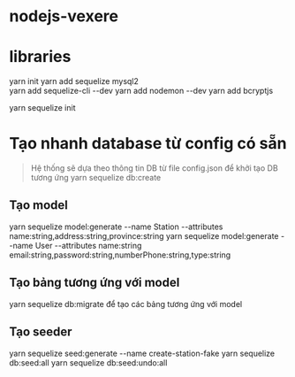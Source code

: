 # nodejs-vexere



# libraries
yarn init
yarn add sequelize mysql2   
yarn add sequelize-cli --dev
yarn add nodemon --dev
yarn add bcryptjs

yarn sequelize init

# Tạo nhanh database từ config có sẵn
> Hệ thống sẽ dựa theo thông tin DB từ file config.json để khởi tạo DB tương ứng
yarn sequelize db:create 


## Tạo model
yarn sequelize model:generate --name Station --attributes name:string,address:string,province:string
yarn sequelize model:generate --name User --attributes name:string email:string,password:string,numberPhone:string,type:string

## Tạo bảng tương ứng với model
yarn sequelize db:migrate để tạo các bảng tương ứng với model

## Tạo seeder
yarn sequelize seed:generate --name create-station-fake
yarn sequelize db:seed:all
yarn sequelize db:seed:undo:all